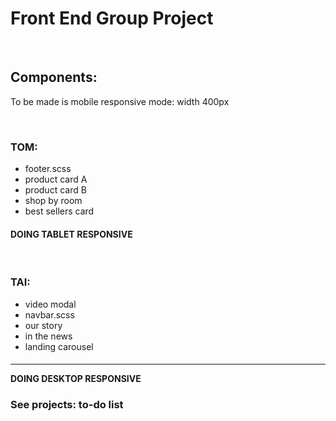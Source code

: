 # Front End Group Project

<br>


<h2> Components: </h2>
<p> To be made is mobile responsive mode: width 400px</p>
<br>

<h3> TOM:  </h3>
<ul> 
<li> footer.scss </li> 
<li> product card A </li> 
<li> product card B </li> 
<li> shop by room </li> 
<li> best sellers card </li> 
</ul>
<h4> DOING  TABLET RESPONSIVE </h4>

<br>

<h3> TAI: </h3>
<ul> 
<li> video modal </li> 
<li>  navbar.scss </li> 
<li>  our story  </li> 
<li> in the news </li> 
<li> landing carousel  </li> 
</ul>
<h4> <hr> DOING  DESKTOP RESPONSIVE </hr></h4>


<h3> See projects: to-do list</h3>
